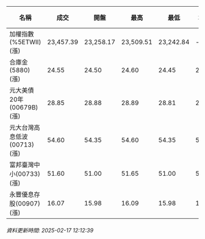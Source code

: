 | 名稱 | 成交 | 開盤 | 最高 | 最低 | 均價 | 成交金額(億) | 昨收 | 漲跌幅 | 漲跌 | 總量 | 昨量 | 振幅 |
| -------- | -------- | -------- | -------- |-------- | -------- | -------- |-------- |-------- |-------- | -------- | -------- |-------- |
|加權指數(%5ETWII) (漲)|23,457.39|23,258.17|23,509.51|23,242.84|-|2,732.89|23,152.61|1.32%|304.78|5,657,048|0|1.15%|
|合庫金(5880) (漲)|24.55|24.50|24.60|24.45|24.51|1.54|24.45|0.41%|0.10|6,288|7,417|0.61%|
|元大美債20年(00679B) (漲)|28.85|28.88|28.89|28.81|28.85|8.46|28.81|0.14%|0.04|29,326|49,221|0.28%|
|元大台灣高息低波(00713) (漲)|54.60|54.35|54.60|54.35|54.49|4.27|54.15|0.83%|0.45|7,836|9,528|0.46%|
|富邦臺灣中小(00733) (漲)|51.60|51.00|51.65|51.00|51.51|0.488|50.70|1.78%|0.90|947|1,637|1.28%|
|永豐優息存股(00907) (漲)|16.07|15.98|16.09|15.98|16.04|0.476|15.91|1.01%|0.16|2,969|3,279|0.69%|
###### 資料更新時間: 2025-02-17 12:12:39